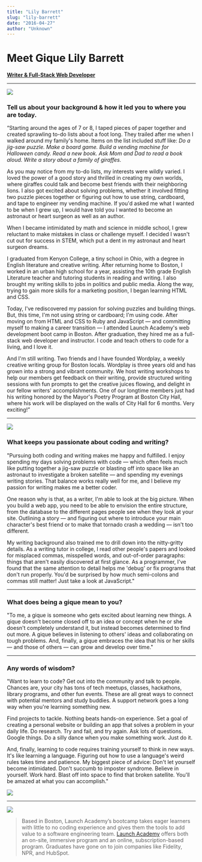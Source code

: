 ```yaml
---
title: "Lily Barrett"
slug: "lily-barrett"
date: "2016-04-27"
author: "Unknown"
---
```


# Meet Gique Lily Barrett

[**Writer & Full-Stack Web Developer**](https://lilydbarrett.com/)

* * *

![](/images/general/image-asset.jpeg?format=original)

### Tell us about your background & how it led you to where you are today.

“Starting around the ages of 7 or 8, I taped pieces of paper together and created sprawling to-do lists about a foot long. They trailed after me when I walked around my family's home. Items on the list included stuff like: _Do a jig-saw puzzle. Make a board game. Build a vending machine for Halloween candy. Read a new book. Ask Mom and Dad to read a book aloud. Write a story about a family of giraffes._

As you may notice from my to-do lists, my interests were wildly varied. I loved the power of a good story and thrilled in creating my own worlds, where giraffes could talk and become best friends with their neighboring lions. I also got excited about solving problems, whether it involved fitting two puzzle pieces together or figuring out how to use string, cardboard, and tape to engineer my vending machine. If you'd asked me what I wanted to be when I grew up, I would have told you I wanted to become an astronaut or heart surgeon as well as an author.

When I became intimidated by math and science in middle school, I grew reluctant to make mistakes in class or challenge myself. I decided I wasn't cut out for success in STEM, which put a dent in my astronaut and heart surgeon dreams.

I graduated from Kenyon College, a tiny school in Ohio, with a degree in English literature and creative writing. After returning home to Boston, I worked in an urban high school for a year, assisting the 10th grade English Literature teacher and tutoring students in reading and writing. I also brought my writing skills to jobs in politics and public media. Along the way, trying to gain more skills for a marketing position, I began learning HTML and CSS.

Today, I've rediscovered my passion for solving puzzles and building things. But, this time, I'm not using string or cardboard; I'm using code. After moving on from HTML and CSS to Ruby and JavaScript — and committing myself to making a career transition — I attended Launch Academy's web development boot camp in Boston. After graduation, they hired me as a full-stack web developer and instructor. I code and teach others to code for a living, and I love it.

And I'm still writing. Two friends and I have founded Wordplay, a weekly creative writing group for Boston locals. Wordplay is three years old and has grown into a strong and vibrant community. We host writing workshops to help our members get feedback on their writing, provide structured writing sessions with fun prompts to get the creative juices flowing, and delight in our fellow writers' accomplishments. One of our longtime members just had his writing honored by the Mayor's Poetry Program at Boston City Hall, where his work will be displayed on the walls of City Hall for 6 months. Very exciting!”

* * *

![](/images/general/image-asset.jpeg?format=original)

### What keeps you passionate about coding and writing?

"Pursuing both coding and writing makes me happy and fulfilled. I enjoy spending my days solving problems with code — which often feels much like putting together a jig-saw puzzle or blasting off into space like an astronaut to investigate a broken satellite — and spending my evenings writing stories. That balance works really well for me, and I believe my passion for writing makes me a better coder.

One reason why is that, as a writer, I'm able to look at the big picture. When you build a web app, you need to be able to envision the entire structure, from the database to the different pages people see when they look at your site. Outlining a story — and figuring out where to introduce your main character's best friend or to make that tornado crash a wedding — isn't too different.

My writing background also trained me to drill down into the nitty-gritty details. As a writing tutor in college, I read other people's papers and looked for misplaced commas, misspelled words, and out-of-order paragraphs: things that aren't easily discovered at first glance. As a programmer, I've found that the same attention to detail helps me 'debug' or fix programs that don't run properly. You'd be surprised by how much semi-colons and commas still matter! Just take a look at JavaScript."

* * *

### What does being a gique mean to you?

"To me, a gique is someone who gets excited about learning new things. A gique doesn't become closed off to an idea or concept when he or she doesn't completely understand it, but instead becomes determined to find out more. A gique believes in listening to others' ideas and collaborating on tough problems. And, finally, a gique embraces the idea that his or her skills — and those of others — can grow and develop over time."

* * *

### Any words of wisdom?

"Want to learn to code? Get out into the community and talk to people. Chances are, your city has tons of tech meetups, classes, hackathons, library programs, and other fun events. These are all great ways to connect with potential mentors and study buddies. A support network goes a long way when you're learning something new.

Find projects to tackle. Nothing beats hands-on experience. Set a goal of creating a personal website or building an app that solves a problem in your daily life. Do research. Try and fail, and try again. Ask lots of questions. Google things. Do a silly dance when you make something work. Just do it. 

And, finally, learning to code requires training yourself to think in new ways. It's like learning a language. Figuring out how to use a language's weird rules takes time and patience. My biggest piece of advice: Don't let yourself become intimidated. Don't succumb to imposter syndrome. Believe in yourself. Work hard. Blast off into space to find that broken satellite. You'll be amazed at what you can accomplish."

![](/images/general/image-asset.jpeg?format=original)

* * *

[![](/images/general/image-asset.png?format=original)](https://www.launchacademy.com)

> Based in Boston, Launch Academy’s bootcamp takes eager learners with little to no coding experience and gives them the tools to add value to a software engineering team. [Launch Academy](http://www.launchacademy.com) offers both an on-site, immersive program and an online, subscription-based program. Graduates have gone on to join companies like Fidelity, NPR, and HubSpot.